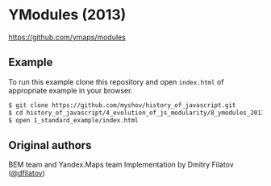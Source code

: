 # YModules (2013)

https://github.com/ymaps/modules

## Example

To run this example clone this repository and open `index.html` of appropriate example in your browser.

```bash
$ git clone https://github.com/myshov/history_of_javascript.git
$ cd history_of_javascript/4_evolution_of_js_modularity/8_ymodules_2013/
$ open 1_standard_example/index.html
```

## Original authors

BEM team and Yandex.Maps team
Implementation by Dmitry Filatov ([@dfilatov](https://github.com/dfilatov))
